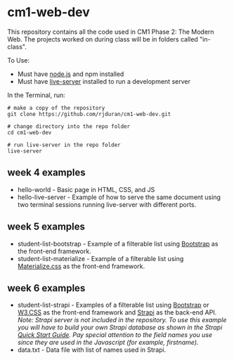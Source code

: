 # cm1-web-dev

This repository contains all the code used in CM1 Phase 2: The Modern Web. The projects worked on during class will be in folders called "in-class".

To Use:

* Must have [node.js](https://nodejs.org/en/) and npm installed
* Must have [live-server](https://www.npmjs.com/package/live-server) installed to run a development server

In the Terminal, run:

```
# make a copy of the repository
git clone https://github.com/rjduran/cm1-web-dev.git

# change directory into the repo folder
cd cm1-web-dev

# run live-server in the repo folder
live-server
```

## week 4 examples

* hello-world - Basic page in HTML, CSS, and JS
* hello-live-server - Example of how to serve the same document using two terminal sessions running live-server with different ports. 

## week 5 examples

* student-list-bootstrap - Example of a filterable list using [Bootstrap](https://getbootstrap.com/) as the front-end framework.
* student-list-materialize - Example of a filterable list using [Materialize.css](https://materializecss.com/) as the front-end framework.

## week 6 examples

* student-list-strapi - Examples of a filterable list using [Bootstrap](https://getbootstrap.com/) or [W3.CSS](https://www.w3schools.com/w3css/) as the front-end framework and [Strapi](https://strapi.io/) as the back-end API. _Note: Strapi server is not included in the repository. To use this example you will have to build your own Strapi database as shown in the Strapi [Quick Start Guide](https://strapi.io/documentation/v3.x/getting-started/quick-start.html). Pay special attention to the field names you use since they are used in the Javascript (for example, firstname)._
* data.txt - Data file with list of names used in Strapi.